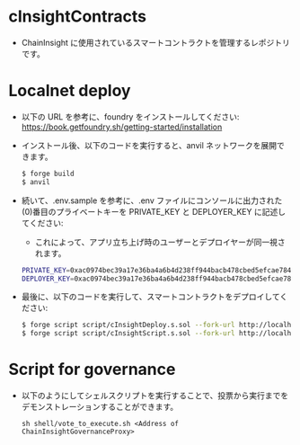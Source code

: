 # cInsightContracts

- ChainInsight に使用されているスマートコントラクトを管理するレポジトリです。

# Localnet deploy

- 以下の URL を参考に、foundry をインストールしてください:
  https://book.getfoundry.sh/getting-started/installation

- インストール後、以下のコードを実行すると、anvil ネットワークを展開できます。

  ```bash
  $ forge build
  $ anvil
  ```

- 続いて、.env.sample を参考に、.env ファイルにコンソールに出力された(0)番目のプライベートキーを PRIVATE_KEY と DEPLOYER_KEY に記述してください:

  - これによって、アプリ立ち上げ時のユーザーとデプロイヤーが同一視されます。

  ```bash
  PRIVATE_KEY=0xac0974bec39a17e36ba4a6b4d238ff944bacb478cbed5efcae784d7bf4f2ff80
  DEPLOYER_KEY=0xac0974bec39a17e36ba4a6b4d238ff944bacb478cbed5efcae784d7bf4f2ff80
  ```

- 最後に、以下のコードを実行して、スマートコントラクトをデプロイしてください:
  ```bash
  $ forge script script/cInsightDeploy.s.sol --fork-url http://localhost:8545 --broadcast
  $ forge script script/cInsightScript.s.sol --fork-url http://localhost:8545 --broadcast
  ```

# Script for governance

- 以下のようにしてシェルスクリプトを実行することで、投票から実行までをデモンストレーションすることができます。
  ```
  sh shell/vote_to_execute.sh <Address of ChainInsightGovernanceProxy>
  ```
